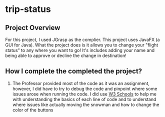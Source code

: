 # trip-status
## Project Overview
For this project, I used JGrasp as the complier. This project uses JavaFX (a GUI for Java). What the project does is it allows you to change your "flight status" to any where you want to go! It's includes adding your name and being able to approve or decline the change in destination! 

## How I complete the completed the project? 
1. The Professor provided most of the code as it was an assignment, however, I did have to try to debug the code and pinpoint where some issues arose when running the code. I did use [W3 Schools](https://www.w3schools.com/java/) to help me with understanding the basics of each line of code and to understand where issues like actually moving the snowman and how to change the color of the buttons
